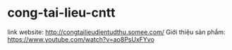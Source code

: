 # cong-tai-lieu-cntt
link website: http://congtailieudientudthu.somee.com/
Giới thiệu sản phẩm: https://www.youtube.com/watch?v=ao8PsUxFYvo

